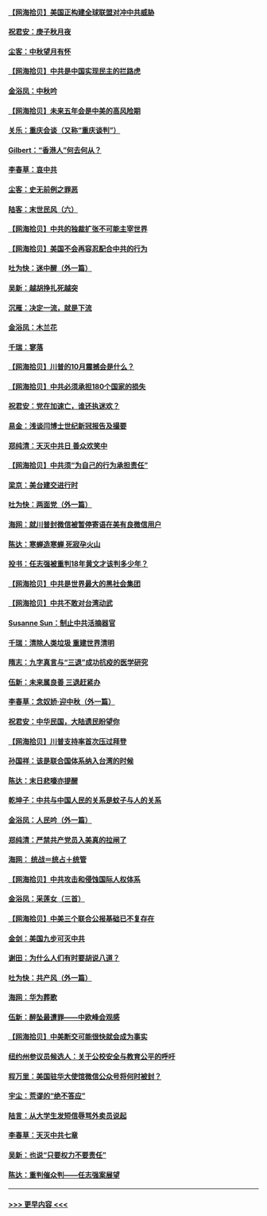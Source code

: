 #### [【网海拾贝】美国正构建全球联盟对冲中共威胁](../pages/nsc993/n12446580.md?t=10030451) 
#### [祝君安：庚子秋月夜](../pages/nsc993/n12445870.md?t=10030451) 
#### [尘客：中秋望月有怀](../pages/nsc993/n12444632.md?t=10030451) 
#### [【网海拾贝】中共是中国实现民主的拦路虎](../pages/nsc993/n12443573.md?t=10030451) 
#### [金浴凤：中秋吟](../pages/nsc993/n12441773.md?t=10030451) 
#### [【网海拾贝】未来五年会是中美的高风险期](../pages/nsc993/n12440760.md?t=10030451) 
#### [关乐：重庆会谈（又称“重庆谈判”）](../pages/nsc993/n12437525.md?t=10030451) 
#### [Gilbert：“香港人”何去何从？](../pages/nsc993/n12435894.md?t=10030451) 
#### [李春草：哀中共](../pages/nsc993/n12435874.md?t=10030451) 
#### [尘客：史无前例之罪恶](../pages/nsc993/n12435762.md?t=10030451) 
#### [陆客：末世民风（六）](../pages/nsc993/n12435354.md?t=10030451) 
#### [【网海拾贝】中共的独裁扩张不可能主宰世界](../pages/nsc993/n12435151.md?t=10030451) 
#### [【网海拾贝】美国不会再容忍配合中共的行为](../pages/nsc993/n12433808.md?t=10030451) 
#### [吐为快：迷中醒（外一篇）](../pages/nsc993/n12433585.md?t=10030451) 
#### [吴新：越胡挣扎死越突](../pages/nsc993/n12433562.md?t=10030451) 
#### [沉雁：决定一流，就是下流](../pages/nsc993/n12432128.md?t=10030451) 
#### [金浴凤：木兰花](../pages/nsc993/n12432124.md?t=10030451) 
#### [千瑞：寥落](../pages/nsc993/n12432071.md?t=10030451) 
#### [【网海拾贝】川普的10月震撼会是什么？](../pages/nsc993/n12431624.md?t=10030451) 
#### [【网海拾贝】中共必须承担180个国家的损失](../pages/nsc993/n12428893.md?t=10030451) 
#### [祝君安：党在加速亡，谁还执迷欢？](../pages/nsc993/n12428652.md?t=10030451) 
#### [易金：浅谈闫博士世纪新冠报告及撮要](../pages/nsc993/n12426822.md?t=10030451) 
#### [郑纯清：天灭中共日 善众欢笑中](../pages/nsc993/n12426784.md?t=10030451) 
#### [【网海拾贝】中共须“为自己的行为承担责任”](../pages/nsc993/n12426067.md?t=10030451) 
#### [梁京：美台建交进行时](../pages/nsc993/n12424066.md?t=10030451) 
#### [吐为快：两面党（外一篇）](../pages/nsc993/n12424043.md?t=10030451) 
#### [海网：就川普封微信被暂停寄语在美有良微信用户](../pages/nsc993/n12424021.md?t=10030451) 
#### [陈达：寒蝉造寒蝉 死寂孕火山](../pages/nsc993/n12423958.md?t=10030451) 
#### [投书：任志强被重判18年黄文才该判多少年？](../pages/nsc993/n12423672.md?t=10030451) 
#### [【网海拾贝】中共是世界最大的黑社会集团](../pages/nsc993/n12423543.md?t=10030451) 
#### [【网海拾贝】中共不敢对台湾动武](../pages/nsc993/n12421418.md?t=10030451) 
#### [Susanne Sun：制止中共活摘器官](../pages/nsc993/n12419654.md?t=10030451) 
#### [千瑞：清除人类垃圾 重建世界清明](../pages/nsc993/n12419414.md?t=10030451) 
#### [隋志：九字真言与“三退”成功抗疫的医学研究](../pages/nsc993/n12419248.md?t=10030451) 
#### [伍新：未来属良善 三退赶紧办](../pages/nsc993/n12418496.md?t=10030451) 
#### [李春草：念奴娇·迎中秋（外一篇）](../pages/nsc993/n12418465.md?t=10030451) 
#### [祝君安：中华民国，大陆遗民盼望你](../pages/nsc993/n12418089.md?t=10030451) 
#### [【网海拾贝】川普支持率首次压过拜登](../pages/nsc993/n12418050.md?t=10030451) 
#### [孙国祥：该是联合国体系纳入台湾的时候](../pages/nsc993/n12417369.md?t=10030451) 
#### [陈达：末日悲嚎亦提醒](../pages/nsc993/n12416736.md?t=10030451) 
#### [乾坤子：中共与中国人民的关系是蚊子与人的关系](../pages/nsc993/n12416632.md?t=10030451) 
#### [金浴凤：人民吟（外一篇）](../pages/nsc993/n12416567.md?t=10030451) 
#### [郑纯清：严禁共产党员入美真的拉闸了](../pages/nsc993/n12416550.md?t=10030451) 
#### [海网： 统战＝统占＋统管](../pages/nsc993/n12416404.md?t=10030451) 
#### [【网海拾贝】中共攻击和侵蚀国际人权体系](../pages/nsc993/n12416250.md?t=10030451) 
#### [金浴凤：采莲女（三首）](../pages/nsc993/n12415517.md?t=10030451) 
#### [【网海拾贝】中美三个联合公报基础已不复存在](../pages/nsc993/n12415054.md?t=10030451) 
#### [金剑：美国九步可灭中共](../pages/nsc993/n12413183.md?t=10030451) 
#### [谢田：为什么人们有时要胡说八道？](../pages/nsc993/n12411861.md?t=10030451) 
#### [吐为快：共产风（外一篇）](../pages/nsc993/n12411761.md?t=10030451) 
#### [海网：华为葬歌](../pages/nsc993/n12410381.md?t=10030451) 
#### [伍新：醉坠最遭罪——中欧峰会观感](../pages/nsc993/n12410364.md?t=10030451) 
#### [【网海拾贝】中美断交可能很快就会成为事实](../pages/nsc993/n12409495.md?t=10030451) 
#### [纽约州参议员候选人：关于公校安全与教育公平的呼吁](../pages/nsc993/n12409228.md?t=10030451) 
#### [程万里：美国驻华大使馆微信公众号将何时被封？](../pages/nsc993/n12407397.md?t=10030451) 
#### [宇尘：荒谬的“绝不答应”](../pages/nsc993/n12407360.md?t=10030451) 
#### [陆言：从大学生发短信辱骂外卖员说起](../pages/nsc993/n12407285.md?t=10030451) 
#### [李春草：天灭中共七章](../pages/nsc993/n12406988.md?t=10030451) 
#### [吴新：也说“只要权力不要责任”](../pages/nsc993/n12406966.md?t=10030451) 
#### [陈达：重判催众判——任志强案展望](../pages/nsc993/n12404540.md?t=10030451) 

----
#### [ >>> 更早内容 <<< ](../indexes/nsc993-earlier.md)

